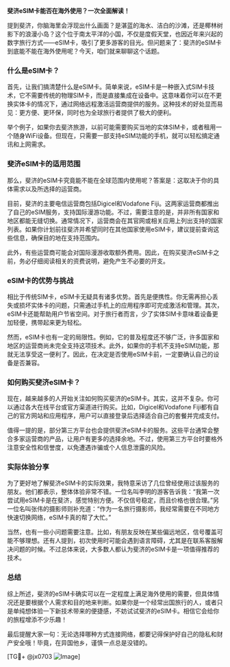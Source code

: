 **斐济eSIM卡能否在海外使用？一次全面解读！**

提到斐济，你脑海里会浮现出什么画面？是湛蓝的海水、洁白的沙滩，还是椰林树影下的浪漫小岛？这个位于南太平洋的小国，不仅是度假天堂，也因近年来兴起的数字旅行方式——eSIM卡，吸引了更多游客的目光。但问题来了：斐济的eSIM卡到底能不能在海外使用呢？今天，咱们就来聊聊这个话题。

### 什么是eSIM卡？

首先，让我们搞清楚什么是eSIM卡。简单来说，eSIM卡是一种嵌入式SIM卡技术，它不需要传统的物理SIM卡，而是直接集成在设备中。这意味着你可以在不更换实体卡的情况下，通过网络远程激活运营商提供的服务。这种技术的好处显而易见：更方便、更环保，同时也为全球旅行者提供了极大的便利。

举个例子，如果你去斐济旅游，以前可能需要购买当地的实体SIM卡，或者租用一个随身WiFi设备。但现在，只需要一部支持eSIM功能的手机，就可以轻松搞定通讯和上网需求。

### 斐济eSIM卡的适用范围

那么，斐济的eSIM卡究竟能不能在全球范围内使用呢？答案是：这取决于你的具体需求以及所选择的运营商。

目前，斐济的主要电信运营商包括Digicel和Vodafone Fiji。这两家运营商都推出了自己的eSIM服务，支持国际漫游功能。不过，需要注意的是，并非所有国家和地区都能无缝切换。通常情况下，运营商会在其官网或相关应用上列出支持的国家列表。如果你计划前往斐济并希望同时在其他国家使用eSIM卡，建议提前查询这些信息，确保目的地在支持范围内。

此外，有些运营商可能会对国际漫游收取额外费用。因此，在购买斐济eSIM卡之前，务必仔细阅读相关的资费说明，避免产生不必要的开支。

### eSIM卡的优势与挑战

相比于传统SIM卡，eSIM卡无疑具有诸多优势。首先是便携性。你无需再担心丢失或损坏实体卡的问题，只需通过手机上的应用程序即可完成激活和管理。其次，eSIM卡还能帮助用户节省空间。对于旅行者而言，少了实体SIM卡意味着设备更加轻便，携带起来更为轻松。

然而，eSIM卡也有一定的局限性。例如，它的普及程度还不够广泛，许多国家和地区的运营商尚未完全支持这项技术。此外，如果你的手机不支持eSIM功能，那就无法享受这一便利了。因此，在决定是否使用eSIM卡前，一定要确认自己的设备是否兼容。

### 如何购买斐济eSIM卡？

现在，越来越多的人开始关注如何购买斐济的eSIM卡。其实，这并不复杂。你可以通过各大在线平台或官方渠道进行购买。比如，Digicel和Vodafone Fiji都有自己的官方网站和应用程序，用户可以直接登录后选择适合自己的套餐并完成支付。

值得一提的是，部分第三方平台也会提供斐济eSIM卡的服务。这些平台通常会整合多家运营商的产品，让用户有更多的选择余地。不过，使用第三方平台时要格外注意安全性和信誉度，以免遭遇诈骗或个人信息泄露的风险。

### 实际体验分享

为了更好地了解斐济eSIM卡的实际效果，我特意采访了几位曾经使用过该服务的朋友。他们都表示，整体体验非常不错。一位名叫李明的游客告诉我：“我第一次尝试用eSIM卡是在斐济，感觉特别方便。不仅信号稳定，而且价格也很合理。”另一位名叫张伟的摄影师则补充道：“作为一名旅行摄影师，我经常需要在不同地方快速切换网络，eSIM卡真的帮了大忙。”

当然，也有一些小问题需要注意。比如，有朋友反映在某些偏远地区，信号覆盖可能不够理想。还有人提到，初次使用时可能会遇到语言障碍，尤其是在联系客服解决问题的时候。不过总体来说，大多数人都认为斐济的eSIM卡是一项值得推荐的技术。

### 总结

综上所述，斐济的eSIM卡确实可以在一定程度上满足海外使用的需要，但具体情况还是要根据个人需求和目的地来判断。如果你是一个经常出国旅行的人，或者只是单纯想体验一下新技术带来的便捷感，不妨试试斐济的eSIM卡。相信它会给你的旅程增添不少乐趣！

最后提醒大家一句：无论选择哪种方式连接网络，都要记得保护好自己的隐私和财产安全哦！毕竟，在异国他乡，谨慎一点总是没错的。

[TG💪+ @jx0703 ![Image](https://github.com/user-attachments/assets/dbca1d08-cadb-493c-b0ec-ad6f7a83f270)]